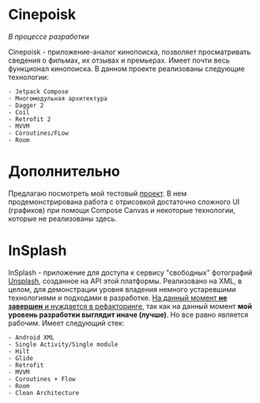 # Cinepoisk
  _В процессе разработки_

  Cinepoisk - приложение-аналог кинопоиска, позволяет просматривать сведения о фильмах, их отзывах и премьерах. Имеет почти весь функционал кинопоиска.
  В данном проекте реализованы следующие технологии:
  
    - Jetpack Compose
    - Многомодульная архитектура
    - Dagger 2
    - Coil 
    - Retrofit 2
    - MVVM
    - Coroutines/FLow
    - Room


# Дополнительно
Предлагаю посмотреть мой тестовый [проект](https://github.com/Adam-Nalgiev/rik_masters). В нем продемонстрирована работа с отрисовкой достаточно сложного UI (графиков) при помощи Compose Canvas и некоторые технологии, которые не реализованы здесь.


# InSplash
InSplash - приложение для доступа к сервису "свободных" фотографий [Unsplash](https://unsplash.com/), созданное на API этой платформы. Реализовано на XML, в целом, для демонстрации уровня владения немного устаревшими технологиями и подходами в разработке. <ins>На данный момент **не завершен** и нуждается в рефакторинге,</ins> так как на данный момент **мой уровень разработки выглядит иначе (лучше)**. Но все равно является рабочим.
Имеет следующий стек:

    - Android XML
    - Single Activity/Single module
    - Hilt
    - Glide
    - Retrofit
    - MVVM
    - Coroutines + Flow
    - Room
    - Clean Architecture
